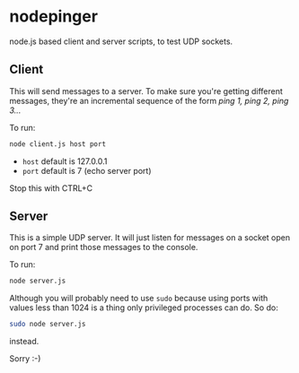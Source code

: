 # nodepinger

node.js based client and server scripts, to test UDP sockets.

## Client

This will send messages to a server. To make sure you're getting different messages, they're an incremental sequence of the form *ping 1, ping 2, ping 3...*

To run:

```bash
node client.js host port
```

* `host` default is 127.0.0.1
* `port` default is 7 (echo server port)

Stop this with CTRL+C

## Server

This is a simple UDP server. It will just listen for messages on a socket open on port 7 and print those messages to the console.

To run:

```bash
node server.js
```

Although you will probably need to use `sudo` because using ports with values less than 1024 is a thing only privileged processes can do. So do:

```bash
sudo node server.js
```

instead. 

Sorry :-)
